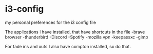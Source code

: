 # i3-config
my personal preferences for the i3 config file

The applications I have installed, that have shortcuts in the file
-brave browser
-thunderbird
-Discord
-Spotify
-mozilla vpn
-keepassxc
-gimp

For fade ins and outs I also have compton installed, so do that.

